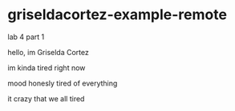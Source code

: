 # griseldacortez-example-remote
lab 4 part 1

hello, im Griselda Cortez

im kinda tired right now


mood honesly tired of everything 

it crazy that we all tired 
